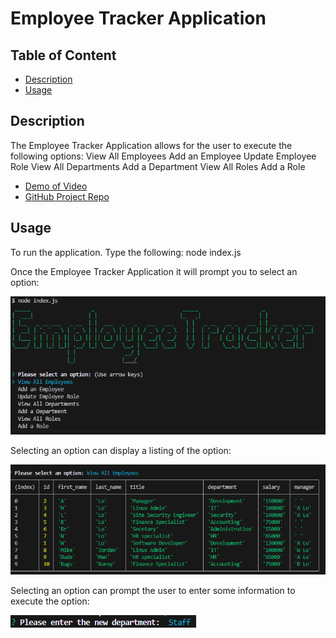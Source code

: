 # Employee Tracker Application

## Table of Content
- [Description](#description)
- [Usage](#usage)

## Description
The Employee Tracker Application allows for the user to execute the following options:
View All Employees
Add an Employee
Update Employee Role
View All Departments
Add a Department
View All Roles
Add a Role

- [Demo of Video](https://drive.google.com/file/d/1KjINOTXCeEQvXlWQUx9NTZA1cCRfqksl/view)
- [GitHub Project Repo](https://github.com/whougie/employee-tracker.git)

## Usage
To run the application.  Type the following: node index.js

Once the Employee Tracker Application it will prompt you to select an option:

![alt text](./images/image-3.png)

Selecting an option can display a listing of the option:

![alt text](./images/image-1.png)

Selecting an option can prompt the user to enter some information to execute the option:

![alt text](./images/image-2.png)